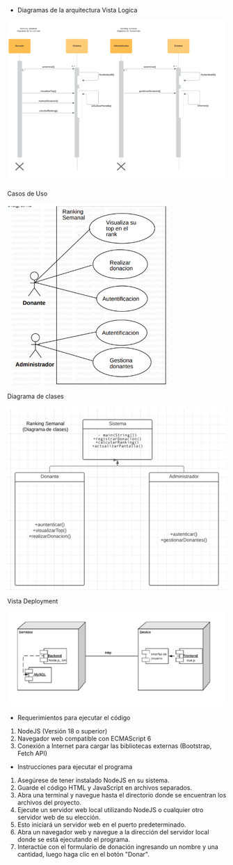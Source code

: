 - Diagramas de la arquitectura
Vista Logica

![Vista Logica](./vistalogica.png)

Casos de Uso

![Casos de Uso](./casosdeuso.png)

Diagrama de clases

![Diagrama de Clases](./declases.png)

Vista Deployment

![Vista Deployment](./vistadeploymennt.png)

- Requerimientos para ejecutar el código
1. NodeJS (Versión 18 o superior)
2. Navegador web compatible con ECMAScript 6
3. Conexión a Internet para cargar las bibliotecas externas (Bootstrap, Fetch API)

- Instrucciones para ejecutar el programa
1. Asegúrese de tener instalado NodeJS en su sistema.
2. Guarde el código HTML y JavaScript en archivos separados.
3. Abra una terminal y navegue hasta el directorio donde se encuentran los archivos del proyecto.
4. Ejecute un servidor web local utilizando NodeJS o cualquier otro servidor web de su elección.
5. Esto iniciará un servidor web en el puerto predeterminado.
5. Abra un navegador web y navegue a la dirección del servidor local donde se está ejecutando el programa.
6. Interactúe con el formulario de donación ingresando un nombre y una cantidad, luego haga clic en el botón "Donar".
